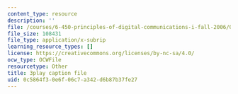 ```yaml
---
content_type: resource
description: ''
file: /courses/6-450-principles-of-digital-communications-i-fall-2006/0c5864f30e6f06c7a342d6b87b37fe27_rei6tud0Tsg.srt
file_size: 108431
file_type: application/x-subrip
learning_resource_types: []
license: https://creativecommons.org/licenses/by-nc-sa/4.0/
ocw_type: OCWFile
resourcetype: Other
title: 3play caption file
uid: 0c5864f3-0e6f-06c7-a342-d6b87b37fe27
---
```

